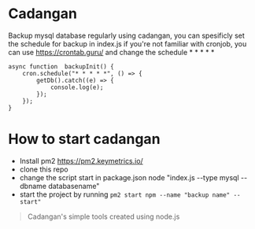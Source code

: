 # Cadangan

Backup mysql database regularly using cadangan, you can spesificly set the schedule for backup in index.js if you're not familiar with cronjob, you can use https://crontab.guru/ and change the schedule \* \* \* \* \*

    async function  backupInit() {
        cron.schedule("* * * * *", () => {
    	    getDb().catch((e) => {
    		    console.log(e);
    	    });
        });
    }

# How to start cadangan

- Install pm2 https://pm2.keymetrics.io/
- clone this repo
- change the script start in package.json node "index.js --type mysql --dbname databasename"
- start the project by running `pm2 start npm --name "backup name" -- start"`

> Cadangan's simple tools created using node.js
